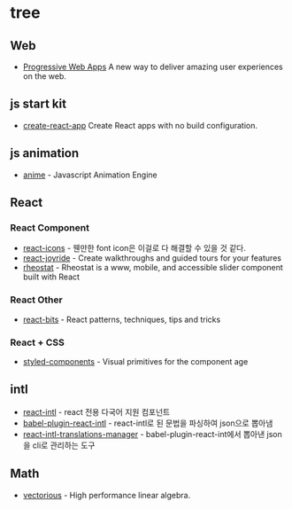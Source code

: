 # tree

## Web
* [Progressive Web Apps](https://developers.google.com/web/progressive-web-apps/) A new way to deliver amazing user experiences on the web.

## js start kit
* [create-react-app](https://github.com/facebookincubator/create-react-app) Create React apps with no build configuration.

## js animation 
* [anime](https://github.com/juliangarnier/anime) - Javascript Animation Engine 

## React
### React Component
* [react-icons](https://github.com/gorangajic/react-icons) - 웬만한 font icon은 이걸로 다 해결할 수 있을 것 같다.
* [react-joyride](https://github.com/gilbarbara/react-joyride) - Create walkthroughs and guided tours for your features
* [rheostat](https://github.com/airbnb/rheostat) - Rheostat is a www, mobile, and accessible slider component built with React

### React Other
* [react-bits](https://github.com/vasanthk/react-bits) - React patterns, techniques, tips and tricks


### React + CSS
* [styled-components](https://github.com/styled-components/styled-components) - Visual primitives for the component age

## intl
* [react-intl](https://github.com/yahoo/react-intl) - react 전용 다국어 지원 컴포넌트
* [babel-plugin-react-intl](https://github.com/yahoo/babel-plugin-react-intl) - react-intl로 된 문법을 파싱하여 json으로 뽑아냄
* [react-intl-translations-manager](https://github.com/GertjanReynaert/react-intl-translations-manager) - babel-plugin-react-int에서 뽑아낸 json을 cli로 관리하는 도구


## Math
* [vectorious](https://github.com/mateogianolio/vectorious) - High performance linear algebra.
